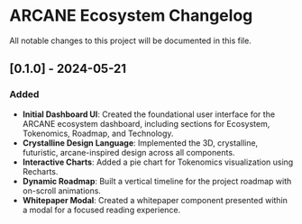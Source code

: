 # ARCANE Ecosystem Changelog

All notable changes to this project will be documented in this file.

## [0.1.0] - 2024-05-21

### Added
- **Initial Dashboard UI**: Created the foundational user interface for the ARCANE ecosystem dashboard, including sections for Ecosystem, Tokenomics, Roadmap, and Technology.
- **Crystalline Design Language**: Implemented the 3D, crystalline, futuristic, arcane-inspired design across all components.
- **Interactive Charts**: Added a pie chart for Tokenomics visualization using Recharts.
- **Dynamic Roadmap**: Built a vertical timeline for the project roadmap with on-scroll animations.
- **Whitepaper Modal**: Created a whitepaper component presented within a modal for a focused reading experience.
